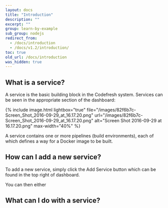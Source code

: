 ```yaml
---
layout: docs
title: "Introduction"
description: ""
excerpt: ""
group: learn-by-example
sub_group: nodejs
redirect_from:
  - /docs/introduction
  - /docs/v1.2/introduction/
toc: true
old_url: /docs/introduction
was_hidden: true
---
```

## What is a service?
A service is the basic building block in the Codefresh system. Services can be seen in the appropriate section of the dashboard:

{% include image.html 
lightbox="true" 
file="/images/82f6b7c-Screen_Shot_2016-09-29_at_16.17.20.png" 
url="/images/82f6b7c-Screen_Shot_2016-09-29_at_16.17.20.png"
alt="Screen Shot 2016-09-29 at 16.17.20.png"
max-width="40%"
%}

A service contains one or more pipelines (build environments), each of which defines a way for a Docker image to be built.

## How can I add a new service?
To add a new service, simply click the Add Service button which can be found in the top right of dashboard. 

You can then either

## What can I do with a service?
